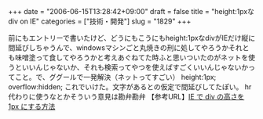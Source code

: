 +++
date = "2006-06-15T13:28:42+09:00"
draft = false
title = "height:1pxなdiv on IE"
categories = ["技術・開発"]
slug = "1829"
+++

前にもエントリーで書いたけど、どうにもこうにもheight:1pxなdivがIEだけ縦に間延びしちゃうんで、windowsマシンごと丸焼きの刑に処してやろうかそれとも味噌塗って食してやろうかと考えあぐねてた時ふと思いついたのがネットを使うといいんじゃないか、それも検索ってやつを使えばすごくいいんじゃないかってこと。で、ググールで一発解決（ネットってすごい）
height:1px; overflow:hidden;
これでいけた。文字があるとの仮定で間延びしてたぽい。
hr代わりに使うなとかそういう意見は勘弁勘弁
【参考URL】<a href="http://fumika.jp/nikki/2005/07/ie-div-height-1px" target="_blank">IE で div の高さを 1px にする方法</a>
